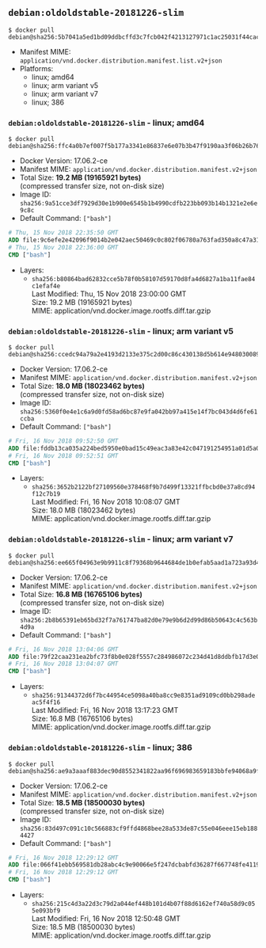 ## `debian:oldoldstable-20181226-slim`

```console
$ docker pull debian@sha256:5b7041a5ed1bd09ddbcffd3c7fcb042f4213127971c1ac25031f44cac3a80dde
```

-	Manifest MIME: `application/vnd.docker.distribution.manifest.list.v2+json`
-	Platforms:
	-	linux; amd64
	-	linux; arm variant v5
	-	linux; arm variant v7
	-	linux; 386

### `debian:oldoldstable-20181226-slim` - linux; amd64

```console
$ docker pull debian@sha256:ffc4a0b7ef007f5b177a3341e86837e6e07b3b47f9190aa3f06b26b7689ef44f
```

-	Docker Version: 17.06.2-ce
-	Manifest MIME: `application/vnd.docker.distribution.manifest.v2+json`
-	Total Size: **19.2 MB (19165921 bytes)**  
	(compressed transfer size, not on-disk size)
-	Image ID: `sha256:9a51cce3df7929d30e1b900e6545b1b4990cdfb223bb093b14b1321e2e6e9c8c`
-	Default Command: `["bash"]`

```dockerfile
# Thu, 15 Nov 2018 22:35:50 GMT
ADD file:9c6efe2e42096f9014b2e042aec50469c0c802f06780a763fad350a8c47a3149 in / 
# Thu, 15 Nov 2018 22:36:00 GMT
CMD ["bash"]
```

-	Layers:
	-	`sha256:b80864bad62832cce5b78f0b58107d59170d8fa4d6827a1ba11fae84c1efaf4e`  
		Last Modified: Thu, 15 Nov 2018 23:00:00 GMT  
		Size: 19.2 MB (19165921 bytes)  
		MIME: application/vnd.docker.image.rootfs.diff.tar.gzip

### `debian:oldoldstable-20181226-slim` - linux; arm variant v5

```console
$ docker pull debian@sha256:ccedc94a79a2e4193d2133e375c2d00c86c430138d5b614e94803008950c13c7
```

-	Docker Version: 17.06.2-ce
-	Manifest MIME: `application/vnd.docker.distribution.manifest.v2+json`
-	Total Size: **18.0 MB (18023462 bytes)**  
	(compressed transfer size, not on-disk size)
-	Image ID: `sha256:5360f0e4e1c6a9d0fd58ad6bc87e9fa042bb97a415e14f7bc043d4d6fe61ccba`
-	Default Command: `["bash"]`

```dockerfile
# Fri, 16 Nov 2018 09:52:50 GMT
ADD file:fddb13ca035a224bed5950e0bad15c49eac3a83e42c047191254951a01d5a072 in / 
# Fri, 16 Nov 2018 09:52:51 GMT
CMD ["bash"]
```

-	Layers:
	-	`sha256:3652b2122bf27109560e378468f9b7d499f13321ffbcbd0e37a8cd94f12c7b19`  
		Last Modified: Fri, 16 Nov 2018 10:08:07 GMT  
		Size: 18.0 MB (18023462 bytes)  
		MIME: application/vnd.docker.image.rootfs.diff.tar.gzip

### `debian:oldoldstable-20181226-slim` - linux; arm variant v7

```console
$ docker pull debian@sha256:ee665f04963e9b9911c8f79368b9644684de1b0efab5aad1a723a93d445de24e
```

-	Docker Version: 17.06.2-ce
-	Manifest MIME: `application/vnd.docker.distribution.manifest.v2+json`
-	Total Size: **16.8 MB (16765106 bytes)**  
	(compressed transfer size, not on-disk size)
-	Image ID: `sha256:2b8b65391eb65bd32f7a761747ba82d0e79e9b6d2d99d86b50643c4c563b4d9a`
-	Default Command: `["bash"]`

```dockerfile
# Fri, 16 Nov 2018 13:04:06 GMT
ADD file:79f22caa231ea2bfc73f8b0e028f5557c284986072c234d41d8ddbfb17d3e001 in / 
# Fri, 16 Nov 2018 13:04:07 GMT
CMD ["bash"]
```

-	Layers:
	-	`sha256:91344372d6f7bc44954ce5098a40ba8cc9e8351ad9109cd0bb298adeac5f4f16`  
		Last Modified: Fri, 16 Nov 2018 13:17:23 GMT  
		Size: 16.8 MB (16765106 bytes)  
		MIME: application/vnd.docker.image.rootfs.diff.tar.gzip

### `debian:oldoldstable-20181226-slim` - linux; 386

```console
$ docker pull debian@sha256:ae9a3aaaf883dec90d8552341822aa96f696983659183bbfe94068a9ffc8e092
```

-	Docker Version: 17.06.2-ce
-	Manifest MIME: `application/vnd.docker.distribution.manifest.v2+json`
-	Total Size: **18.5 MB (18500030 bytes)**  
	(compressed transfer size, not on-disk size)
-	Image ID: `sha256:83d497c091c10c566883cf9ffd4868bee28a533de87c55e046eee15eb1884427`
-	Default Command: `["bash"]`

```dockerfile
# Fri, 16 Nov 2018 12:29:12 GMT
ADD file:066f41ebb569581db28abc4c9e90066e5f247dcbabfd36287f667748fe4119c7 in / 
# Fri, 16 Nov 2018 12:29:12 GMT
CMD ["bash"]
```

-	Layers:
	-	`sha256:215c4d3a22d3c79d2a044ef448b101d4b07f88d6162ef740a58d9c055e093bf9`  
		Last Modified: Fri, 16 Nov 2018 12:50:48 GMT  
		Size: 18.5 MB (18500030 bytes)  
		MIME: application/vnd.docker.image.rootfs.diff.tar.gzip
